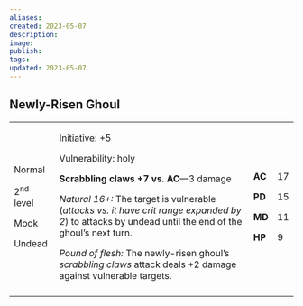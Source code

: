```yaml
---
aliases: 
created: 2023-05-07
description: 
image: 
publish: 
tags: 
updated: 2023-05-07
---
```


## Newly-Risen Ghoul

<table>
<colgroup>
<col style="width: 16%" />
<col style="width: 72%" />
<col style="width: 5%" />
<col style="width: 5%" />
</colgroup>
<tbody>
<tr class="odd">
<td><p>Normal</p>
<p>2<sup>nd</sup> level</p>
<p>Mook</p>
<p>Undead</p></td>
<td><p>Initiative: +5</p>
<p>Vulnerability: holy</p>
<p><strong>Scrabbling claws +7 vs. AC</strong>—3 damage</p>
<p><em>Natural 16+:</em> The target is vulnerable (<em>attacks vs. it
have crit range expanded by 2</em>) to attacks by undead until the end
of the ghoul’s next turn.</p>
<p><em>Pound of flesh:</em> The newly-risen ghoul’s <em>scrabbling
claws</em> attack deals +2 damage against vulnerable targets.</p></td>
<td><p><strong>AC</strong></p>
<p><strong>PD</strong></p>
<p><strong>MD</strong></p>
<p><strong>HP</strong></p></td>
<td><p>17</p>
<p>15</p>
<p>11</p>
<p>9</p></td>
</tr>
<tr class="even">
<td></td>
<td></td>
<td></td>
<td></td>
</tr>
</tbody>
</table>

